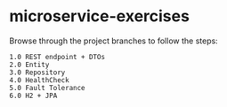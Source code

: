 # microservice-exercises

Browse through the project branches to follow the steps:

    1.0 REST endpoint + DTOs
    2.0 Entity
    3.0 Repository
    4.0 HealthCheck
    5.0 Fault Tolerance
    6.0 H2 + JPA
